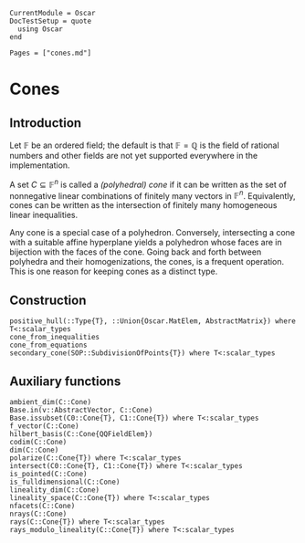 ```@meta
CurrentModule = Oscar
DocTestSetup = quote
  using Oscar
end
```

```@contents
Pages = ["cones.md"]
```

# Cones


## Introduction

Let $\mathbb{F}$ be an ordered field; the default is that
$\mathbb{F}=\mathbb{Q}$ is the field of rational numbers and other fields are
not yet supported everywhere in the implementation.

A set $C \subseteq \mathbb{F}^n$ is called a *(polyhedral) cone* if it can be
written as the set of nonnegative linear combinations of finitely many vectors
in $\mathbb{F}^n$.  Equivalently, cones can be written as the intersection of
finitely many homogeneous linear inequalities.

Any cone is a special case of a polyhedron.  Conversely, intersecting a cone
with a suitable affine hyperplane yields a polyhedron whose faces are in
bijection with the faces of the cone.  Going back and forth between polyhedra
and their homogenizations, the cones, is a frequent operation.  This is one
reason for keeping cones as a distinct type.

## Construction

```@docs
positive_hull(::Type{T}, ::Union{Oscar.MatElem, AbstractMatrix}) where T<:scalar_types
cone_from_inequalities
cone_from_equations
secondary_cone(SOP::SubdivisionOfPoints{T}) where T<:scalar_types
```

## Auxiliary functions
```@docs
ambient_dim(C::Cone)
Base.in(v::AbstractVector, C::Cone)
Base.issubset(C0::Cone{T}, C1::Cone{T}) where T<:scalar_types
f_vector(C::Cone)
hilbert_basis(C::Cone{QQFieldElem})
codim(C::Cone)
dim(C::Cone)
polarize(C::Cone{T}) where T<:scalar_types
intersect(C0::Cone{T}, C1::Cone{T}) where T<:scalar_types
is_pointed(C::Cone)
is_fulldimensional(C::Cone)
lineality_dim(C::Cone)
lineality_space(C::Cone{T}) where T<:scalar_types
nfacets(C::Cone)
nrays(C::Cone)
rays(C::Cone{T}) where T<:scalar_types
rays_modulo_lineality(C::Cone{T}) where T<:scalar_types
```

